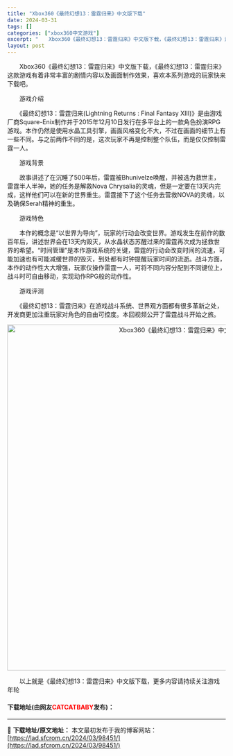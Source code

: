 ```yaml
---
title: "Xbox360《最终幻想13：雷霆归来》中文版下载"
date: 2024-03-31
tags: []
categories: ["xbox360中文游戏"]
excerpt: "　　Xbox360《最终幻想13：雷霆归来》中文版下载，《最终幻想13：雷霆归来》这款游戏有着非常丰富的剧情内容以及画面制作效果，喜欢本系列游戏的玩家快来下载吧。 　　游戏介绍 　　《最终幻想13：雷霆归来(Lightning Returns : Final Fantasy XIII)》是由游戏厂商&hellip;"
layout: post
---
```


 <p>　　Xbox360《最终幻想13：雷霆归来》中文版下载，《最终幻想13：雷霆归来》这款游戏有着非常丰富的剧情内容以及画面制作效果，喜欢本系列游戏的玩家快来下载吧。</p> <p>　　游戏介绍</p> <p>　　《最终幻想13：雷霆归来(Lightning Returns : Final Fantasy XIII)》是由游戏厂商Square-Enix制作并于2015年12月10日发行在多平台上的一款角色扮演RPG游戏。本作仍然是使用水晶工具引擎，画面风格变化不大，不过在画面的细节上有一些不同。与之前两作不同的是，这次玩家不再是控制整个队伍，而是仅仅控制雷霆一人。</p> <p>　　游戏背景</p> <p>　　故事讲述了在沉睡了500年后，雷霆被Bhunivelze唤醒，并被选为救世主，雷霆半人半神，她的任务是解救Nova Chrysalia的灵魂，但是一定要在13天内完成，这样他们可以在新的世界重生。雷霆接下了这个任务去营救NOVA的灵魂，以及确保Serah精神的重生。</p> <p>　　游戏特色</p> <p>　　本作的概念是&ldquo;以世界为导向&rdquo;，玩家的行动会改变世界。游戏发生在前作的数百年后，讲述世界会在13天内毁灭，从水晶状态苏醒过来的雷霆再次成为拯救世界的希望。&ldquo;时间管理&rdquo;是本作游戏系统的关键，雷霆的行动会改变时间的流速，可能加速也有可能减缓世界的毁灭，到处都有时钟提醒玩家时间的流逝。战斗方面，本作的动作性大大增强，玩家仅操作雷霆一人，可将不同内容分配到不同键位上，战斗时可自由移动，实现动作RPG般的动作性。</p> <p>　　游戏评测</p> <p>　　《最终幻想13：雷霆归来》在游戏战斗系统、世界观方面都有很多革新之处，开发商更加注重玩家对角色的自由可控度。本回视频公开了雷霆战斗开始之旅。</p> <p align="center"><img align="" border="0" src="https://lad.sfcrom.cn/wp-content/uploads/2024/03/20240330_66083f22eb274.jpg" width="798" alt="Xbox360《最终幻想13：雷霆归来》中文版下载" /></p> <p>　　以上就是《最终幻想13：雷霆归来》中文版下载，更多内容请持续关注游戏年轮</p> <p><h4>下载地址(由网友<font color="red">CATCATBABY</font>发布)：</h4></p> 

---
📖 **下载地址/原文地址：** 本文最初发布于我的博客网站：[https://lad.sfcrom.cn/2024/03/98451/](https://lad.sfcrom.cn/2024/03/98451/)
